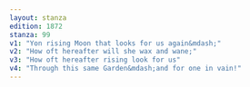 ```yaml
---
layout: stanza
edition: 1872
stanza: 99
v1: "Yon rising Moon that looks for us again&mdash;"
v2: "How oft hereafter will she wax and wane;"
v3: "How oft hereafter rising look for us"
v4: "Through this same Garden&mdash;and for one in vain!"
---
```

